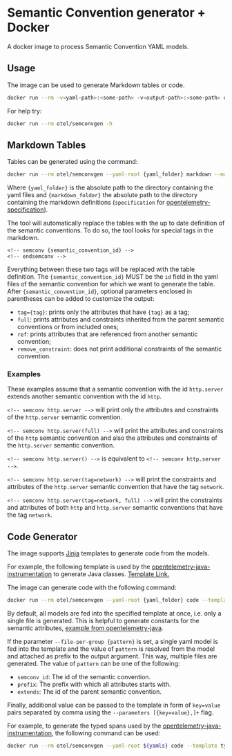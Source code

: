 # Semantic Convention generator + Docker

A docker image to process Semantic Convention YAML models.

## Usage

The image can be used to generate Markdown tables or code.

```bash
docker run --rm -v<yaml-path>:<some-path> -v<output-path>:<some-path> otel/semconvgen [OPTION]
```

For help try:

```bash
docker run --rm otel/semconvgen -h
```

## Markdown Tables

Tables can be generated using the command:

```bash
docker run --rm otel/semconvgen --yaml-root {yaml_folder} markdown --markdown-root {markdown_folder}
```

Where `{yaml_folder}` is the absolute path to the directory containing the yaml files and
`{markdown_folder}` the absolute path to the directory containing the markdown definitions
(`specification` for [opentelemetry-specification](https://github.com/open-telemetry/opentelemetry-specification/tree/master/)).

The tool will automatically replace the tables with the up to date definition of the semantic conventions.
To do so, the tool looks for special tags in the markdown.

```
<!-- semconv {semantic_convention_id} -->
<!-- endsemconv -->
```

Everything between these two tags will be replaced with the table definition.
The `{semantic_convention_id}` MUST be the `id` field in the yaml files of the semantic convention
for which we want to generate the table.
After `{semantic_convention_id}`, optional parameters enclosed in parentheses can be added to customize the output:

- `tag={tag}`: prints only the attributes that have `{tag}` as a tag;
- `full`: prints attributes and constraints inherited from the parent semantic conventions or from included ones;
- `ref`: prints attributes that are referenced from another semantic convention;
- `remove_constraint`: does not print additional constraints of the semantic convention.

### Examples

These examples assume that a semantic convention with the id `http.server` extends another semantic convention with the id `http`.

`<!-- semconv http.server -->` will print only the attributes and constraints of the `http.server` semantic
convention.

`<!-- semconv http.server(full) -->` will print the attributes and constraints of the `http` semantic
convention and also the attributes and constraints of the `http.server` semantic convention.

`<!-- semconv http.server() -->` is equivalent to `<!-- semconv http.server -->`.

`<!-- semconv http.server(tag=network) -->` will print the constraints and attributes of the `http.server` semantic
convention that have the tag `network`.

`<!-- semconv http.server(tag=network, full) -->` will print the constraints and attributes of both `http` and `http.server`
semantic conventions that have the tag `network`.

## Code Generator

The image supports [Jinja](https://jinja.palletsprojects.com/en/2.11.x/) templates to generate code from the models.

For example, the following template is used by the [opentelemetry-java-instrumentation](https://github.com/open-telemetry/opentelemetry-java-instrumentation/tree/master/instrumentation-api/src/main/java/io/opentelemetry/instrumentation/api/typedspan)
to generate Java classes. [Template Link.](https://gist.github.com/thisthat/7e34742f4a7f1b5df57118f859a19c3b)

The image can generate code with the following command:

```bash
docker run --rm otel/semconvgen --yaml-root {yaml_folder} code --template {jinja-file} --output {output-file}
```

By default, all models are fed into the specified template at once, i.e. only a single file is generated.
This is helpful to generate constants for the semantic attributes, [example from opentelemetry-java](https://github.com/open-telemetry/opentelemetry-java/blob/master/api/src/main/java/io/opentelemetry/trace/attributes/SemanticAttributes.java).

If the parameter `--file-per-group {pattern}` is set, a single yaml model is fed into the template
and the value of `pattern` is resolved from the model and attached as prefix to the output argument.
This way, multiple files are generated. The value of `pattern` can be one of the following:

- `semconv_id`: The id of the semantic convention.
- `prefix`: The prefix with which all attributes starts with.
- `extends`: The id of the parent semantic convention.

Finally, additional value can be passed to the template in form of `key=value` pairs separated by
comma using the `--parameters [{key=value},]+` flag.

For example, to generate the typed spans used by the [opentelemetry-java-instrumentation](https://github.com/open-telemetry/opentelemetry-java-instrumentation/tree/master/instrumentation-api/src/main/java/io/opentelemetry/instrumentation/api/typedspan), the following command can be used:

```bash
docker run --rm otel/semconvgen --yaml-root ${yamls} code --template typed_span_class.java.j2 --file-per-group semconv_id -o ${output}/Span.java
```
